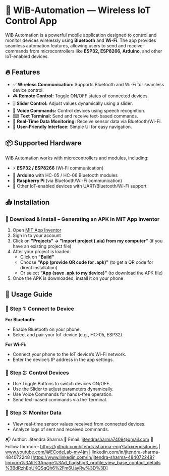 <h1>📱 WiB-Automation — Wireless IoT Control App</h1>

<p>WiB Automation is a powerful mobile application designed to control and monitor devices wirelessly using <strong>Bluetooth</strong> and <strong>Wi-Fi</strong>. The app provides seamless automation features, allowing users to send and receive commands from microcontrollers like <strong>ESP32, ESP8266, Arduino</strong>, and other IoT-enabled devices.</p>

<h2>🔥 Features</h2>
<ul>
  <li>✅ <strong>Wireless Communication:</strong> Supports Bluetooth and Wi-Fi for seamless device control.</li>
  <li>🎮 <strong>Remote Control:</strong> Toggle ON/OFF states of connected devices.</li>
  <li>🎚 <strong>Slider Control:</strong> Adjust values dynamically using a slider.</li>
  <li>🎤 <strong>Voice Commands:</strong> Control devices using speech recognition.</li>
  <li>⌨ <strong>Text Terminal:</strong> Send and receive text-based commands.</li>
  <li>📡 <strong>Real-Time Data Monitoring:</strong> Receive sensor data via Bluetooth/Wi-Fi.</li>
  <li>📱 <strong>User-Friendly Interface:</strong> Simple UI for easy navigation.</li>
</ul>

<h2>📦 Supported Hardware</h2>
<p>WiB Automation works with microcontrollers and modules, including:</p>
<ul>
  <li>⚡ <strong>ESP32 / ESP8266</strong> (Wi-Fi communication)</li>
  <li>🔗 <strong>Arduino</strong> with HC-05 / HC-06 Bluetooth modules</li>
  <li>🔌 <strong>Raspberry Pi</strong> (via Bluetooth/Wi-Fi communication)</li>
  <li>🔧 Other IoT-enabled devices with UART/Bluetooth/Wi-Fi support</li>
</ul>

<h2>📥 Installation</h2>
<h3>🔹 Download & Install – Generating an APK in MIT App Inventor</h3>
<ol>
  <li>Open <a href="https://ai2.appinventor.mit.edu" target="_blank">MIT App Inventor</a></li>
  <li>Sign in to your account</li>
  <li>Click on <strong>"Projects" → "Import project (.aia) from my computer"</strong> (if you have an existing project file)</li>
  <li>After your project is loaded:
    <ul>
      <li>Click on <strong>"Build"</strong></li>
      <li>Choose <strong>"App (provide QR code for .apk)"</strong> (to get a QR code for direct installation)</li>
      <li>Or select <strong>"App (save .apk to my device)"</strong> (to download the APK file)</li>
    </ul>
  </li>
  <li>Once the APK is downloaded, install it on your phone</li>
</ol>

<h2>🚀 Usage Guide</h2>

<h3>🔹 Step 1: Connect to Device</h3>
<p><strong>For Bluetooth:</strong></p>
<ul>
  <li>Enable Bluetooth on your phone.</li>
  <li>Select and pair your IoT device (e.g., HC-05, ESP32).</li>
</ul>
<p><strong>For Wi-Fi:</strong></p>
<ul>
  <li>Connect your phone to the IoT device’s Wi-Fi network.</li>
  <li>Enter the device’s IP address in the app settings.</li>
</ul>

<h3>🔹 Step 2: Control Devices</h3>
<ul>
  <li>Use Toggle Buttons to switch devices ON/OFF.</li>
  <li>Use the Slider to adjust parameters dynamically.</li>
  <li>Use Voice Commands for hands-free operation.</li>
  <li>Send text-based commands via the Terminal.</li>
</ul>

<h3>🔹 Step 3: Monitor Data</h3>
<ul>
  <li>View real-time sensor values received from connected devices.</li>
  <li>Analyze logs of sent and received commands.</li>
</ul>


📬 Author: Jitendra Sharma 📧 Email: jitendrasharma7409@gmail.com 🔗 Follow for more: https://github.com/jitendrasharma-eng?tab=repositories | www.youtube.com/@ECodeLab-mv4jm | linkedin.com/in/jitendra-sharma-484072248 [https://www.linkedin.com/in/jitendra-sharma-484072248?lipi=urn%3Ali%3Apage%3Ad_flagship3_profile_view_base_contact_details%3BdRzhEpUKQSqQh6%2Fm6UayRw%3D%3D]
